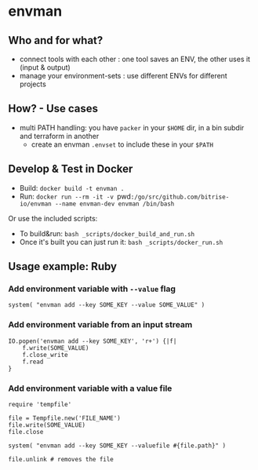 # envman

## Who and for what?

- connect tools with each other : one tool saves an ENV, the other uses it (input & output)
- manage your environment-sets : use different ENVs for different projects


## How? - Use cases

- multi PATH handling: you have `packer` in your `$HOME` dir, in a bin subdir and terraform in another
	- create an envman `.envset` to include these in your `$PATH`


## Develop & Test in Docker

* Build: `docker build -t envman .`
* Run: `docker run --rm -it -v `pwd`:/go/src/github.com/bitrise-io/envman --name envman-dev envman /bin/bash`

Or use the included scripts:

* To build&run: `bash _scripts/docker_build_and_run.sh`
* Once it's built you can just run it: `bash _scripts/docker_run.sh`


## Usage example: Ruby

### Add environment variable with `--value` flag

```
system( "envman add --key SOME_KEY --value SOME_VALUE" )
```


### Add environment variable from an input stream

```
IO.popen('envman add --key SOME_KEY', 'r+') {|f| 
    f.write(SOME_VALUE) 
    f.close_write
    f.read 
}
```

### Add environment variable with a value file

```
require 'tempfile'

file = Tempfile.new('FILE_NAME')
file.write(SOME_VALUE)
file.close

system( "envman add --key SOME_KEY --valuefile #{file.path}" )

file.unlink # removes the file
```
